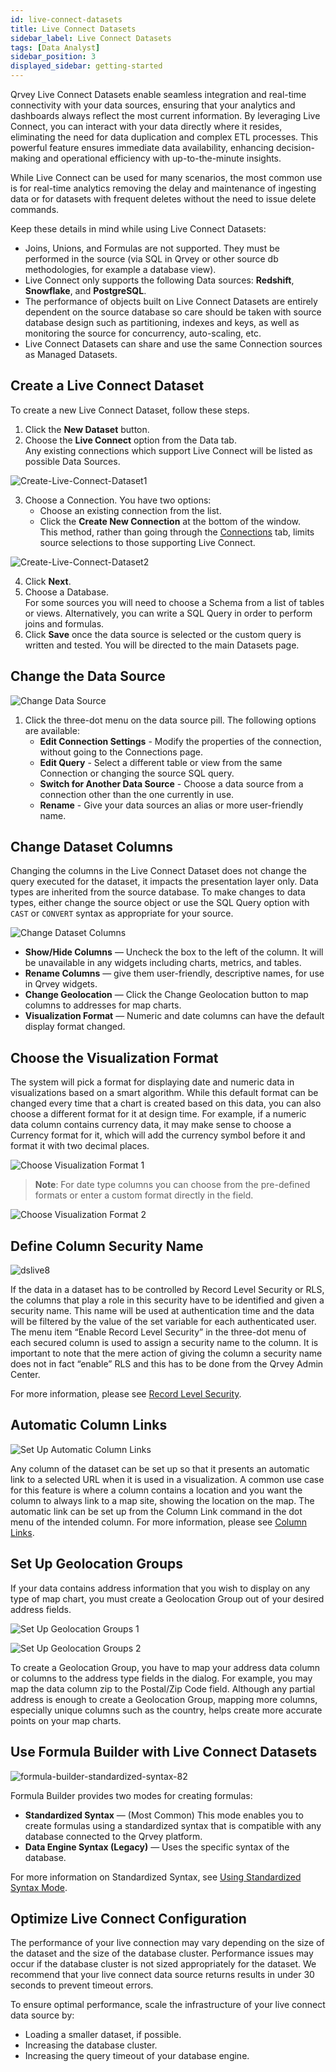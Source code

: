 ```yaml
---
id: live-connect-datasets
title: Live Connect Datasets
sidebar_label: Live Connect Datasets
tags: [Data Analyst]
sidebar_position: 3
displayed_sidebar: getting-started
---
```


Qrvey Live Connect Datasets enable seamless integration and real-time connectivity with your data sources, ensuring that your analytics and dashboards always reflect the most current information. By leveraging Live Connect, you can interact with your data directly where it resides, eliminating the need for data duplication and complex ETL processes. This powerful feature ensures immediate data availability, enhancing decision-making and operational efficiency with up-to-the-minute insights.

While Live Connect can be used for many scenarios, the most common use is for real-time analytics removing the delay and maintenance of ingesting data or for datasets with frequent deletes without the need to issue delete commands.

Keep these details in mind while using Live Connect Datasets:

- Joins, Unions, and Formulas are not supported. They must be performed in the source (via SQL in Qrvey or other source db methodologies, for example a database view).
- Live Connect only supports the following Data sources: **Redshift**, **Snowflake**, and **PostgreSQL**.
- The performance of objects built on Live Connect Datasets are entirely dependent on the source database so care should be taken with source database design such as partitioning, indexes and keys, as well as monitoring the source for concurrency, auto-scaling, etc.
- Live Connect Datasets can share and use the same Connection sources as Managed Datasets.

## Create a Live Connect Dataset

To create a new Live Connect Dataset, follow these steps.

1. Click the **New Dataset** button.
2. Choose the **Live Connect** option from the Data tab.  
    Any existing connections which support Live Connect will be listed as possible Data Sources. 

![Create-Live-Connect-Dataset1](https://s3.amazonaws.com/cdn.qrvey.com/documentation_assets/ui-docs/datasets/DatasetLive/dslive.1-8.0.png#thumbnail-40)

3. Choose a Connection. You have two options:
    - Choose an existing connection from the list.
    - Click the **Create New Connection** at the bottom of the window.  
    This method, rather than going through the [Connections](../../connections.md) tab, limits source selections to those supporting Live Connect.

![Create-Live-Connect-Dataset2](https://s3.amazonaws.com/cdn.qrvey.com/documentation_assets/ui-docs/datasets/DatasetLive/dslive.2-8.0.png#thumbnail)

4. Click **Next**.
5. Choose a Database.  
    For some sources you will need to choose a Schema from a list of tables or views. Alternatively, you can write a SQL Query in order to perform joins and formulas.
6. Click **Save** once the data source is selected or the custom query is written and tested. You will be directed to the main Datasets page.

## Change the Data Source​

![Change Data Source](https://s3.amazonaws.com/cdn.qrvey.com/documentation_assets/ui-docs/datasets/DatasetLive/dslive.4-8.0.png#thumbnail)

1. Click the three-dot menu on the data source pill. The following options are available:
    - **Edit Connection Settings** - Modify the properties of the connection, without going to the Connections page.
    - **Edit Query** - Select a different table or view from the same Connection or changing the source SQL query.
    - **Switch for Another Data Source** - Choose a data source from a connection other than the one currently in use.
    - **Rename** - Give your data sources an alias or more user-friendly name.

## Change Dataset Columns

Changing the columns in the Live Connect Dataset does not change the query executed for the dataset, it impacts the presentation layer only. Data types are inherited from the source database. To make changes to data types, either change the source object or use the SQL Query option with `CAST` or `CONVERT` syntax as appropriate for your source.

![Change Dataset Columns](https://s3.amazonaws.com/cdn.qrvey.com/documentation_assets/ui-docs/datasets/DatasetLive/dslive.5-8.0.png#thumbnail)

- **Show/Hide Columns** — Uncheck the box to the left of the column. It will be unavailable in any widgets including charts, metrics, and tables.
- **Rename Columns** — give them user-friendly, descriptive names, for use in Qrvey widgets.
- **Change Geolocation** — Click the Change Geolocation button to map columns to addresses for map charts.
- **Visualization Format** — Numeric and date columns can have the default display format changed.

## Choose the Visualization Format​

The system will pick a format for displaying date and numeric data in visualizations based on a smart algorithm. While this default format can be changed every time that a chart is created based on this data, you can also choose a different format for it at design time. For example, if a numeric data column contains currency data, it may make sense to choose a Currency format for it, which will add the currency symbol before it and format it with two decimal places.

![Choose Visualization Format 1](https://s3.amazonaws.com/cdn.qrvey.com/documentation_assets/ui-docs/datasets/DatasetLive/dslive.6-8.0.png#thumbnail-40)

>**Note**: For date type columns you can choose from the pre-defined formats or enter a custom format directly in the field.

![Choose Visualization Format 2](https://s3.amazonaws.com/cdn.qrvey.com/documentation_assets/ui-docs/datasets/DatasetLive/dslive.7-8.0.png#thumbnail-40)

## Define Column​ Security Name

![dslive8](https://s3.amazonaws.com/cdn.qrvey.com/documentation_assets/ui-docs/datasets/DatasetLive/dslive.8-8.0.png#thumbnail-40)

If the data in a dataset has to be controlled by Record Level Security or RLS, the columns that play a role in this security have to be identified and given a security name. This name will be used at authentication time and the data will be filtered by the value of the set variable for each authenticated user. The menu item “Enable Record Level Security” in the three-dot menu of each secured column is used to assign a security name to the column. It is important to note that the mere action of giving the column a security name does not in fact “enable” RLS and this has to be done from the Qrvey Admin Center.  

For more information, please see [Record Level Security](../../../../software-developer/03-Security/record-level-security.md).

## Automatic Column Links​

![Set Up Automatic Column Links](https://s3.amazonaws.com/cdn.qrvey.com/documentation_assets/ui-docs/datasets/DatasetLive/dslive.9-8.0.png#thumbnail-40)

Any column of the dataset can be set up so that it presents an automatic link to a selected URL when it is used in a visualization. A common use case for this feature is where a column contains a location and you want the column to always link to a map site, showing the location on the map. The automatic link can be set up from the Column Link command in the dot menu of the intended column. For more information, please see [Column Links](./column-links.md).

## Set Up Geolocation Groups​

If your data contains address information that you wish to display on any type of map chart, you must create a Geolocation Group out of your desired address fields.

![Set Up Geolocation Groups 1​](https://s3.amazonaws.com/cdn.qrvey.com/documentation_assets/ui-docs/datasets/DatasetLive/dslive.10-8.0.png#thumbnail)

![Set Up Geolocation Groups​ 2](https://s3.amazonaws.com/cdn.qrvey.com/documentation_assets/ui-docs/datasets/DatasetLive/dslive.11-8.0.png#thumbnail-60)

To create a Geolocation Group, you have to map your address data column or columns to the address type fields in the dialog. For example, you may map the data column zip to the Postal/Zip Code field. Although any partial address is enough to create a Geolocation Group, mapping more columns, especially unique columns such as the country, helps create more accurate points on your map charts.

## Use Formula Builder with Live Connect Datasets
![formula-builder-standardized-syntax-82](https://s3.amazonaws.com/cdn.qrvey.com/documentation_assets/ui-docs/datasets/formula-builder-20/formula-builder-standardized-syntax-82.png)  

Formula Builder provides two modes for creating formulas:
- **Standardized Syntax** — (Most Common) This mode enables you to create formulas using a standardized syntax that is compatible with any database connected to the Qrvey platform.
- **Data Engine Syntax (Legacy)** —  Uses the specific syntax of the database.

For more information on Standardized Syntax, see [Using Standardized Syntax Mode](../03-Analyze/10-Formula%20Builder/using-standardized-syntax.md).

## Optimize Live Connect Configuration

The performance of your live connection may vary depending on the size of the dataset and the size of the database cluster. Performance issues may occur if the database cluster is not sized appropriately for the dataset. We recommend that your live connect data source returns results in under 30 seconds to prevent timeout errors.

To ensure optimal performance, scale the infrastructure of your live connect data source by:
- Loading a smaller dataset, if possible.
- Increasing the database cluster.
- Increasing the query timeout of your database engine.